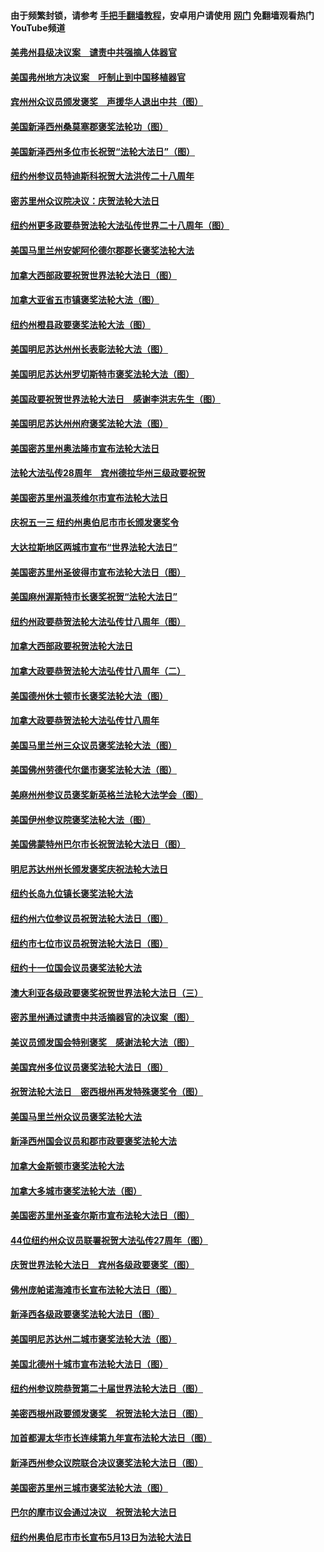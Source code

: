 #### 由于频繁封锁，请参考 [手把手翻墙教程](https://github.com/gfw-breaker/guides/wiki/)，安卓用户请使用 [网门](https://github.com/gfw-breaker/nogfw/blob/master/dl.md?t=02020500) 免翻墙观看热门YouTube频道 

#### [美弗州县级决议案　谴责中共强摘人体器官](../pages/282/419383.md?t=02020500) 

#### [美国弗州地方决议案　吁制止到中国移植器官](../pages/282/418692.md?t=02020500) 

#### [宾州州众议员颁发褒奖　声援华人退出中共（图）](../pages/282/411257.md?t=02020500) 

#### [美国新泽西州桑莫塞郡褒奖法轮功（图）](../pages/282/410690.md?t=02020500) 

#### [美国新泽西州多位市长祝贺“法轮大法日”（图）](../pages/282/407177.md?t=02020500) 

#### [纽约州参议员特迪斯科祝贺大法洪传二十八周年](../pages/282/407145.md?t=02020500) 

#### [密苏里州众议院决议：庆贺法轮大法日](../pages/282/407146.md?t=02020500) 

#### [纽约州更多政要恭贺法轮大法弘传世界二十八周年（图）](../pages/282/406768.md?t=02020500) 

#### [美国马里兰州安妮阿伦德尔郡郡长褒奖法轮大法](../pages/282/406722.md?t=02020500) 

#### [加拿大西部政要祝贺世界法轮大法日（图）](../pages/282/406494.md?t=02020500) 

#### [加拿大亚省五市镇褒奖法轮大法（图）](../pages/282/406493.md?t=02020500) 

#### [纽约州橙县政要褒奖法轮大法（图）](../pages/282/406413.md?t=02020500) 

#### [美国明尼苏达州州长表彰法轮大法（图）](../pages/282/406298.md?t=02020500) 

#### [美国明尼苏达州罗切斯特市褒奖法轮大法（图）](../pages/282/406299.md?t=02020500) 

#### [美国政要祝贺世界法轮大法日　感谢李洪志先生（图）](../pages/282/406137.md?t=02020500) 

#### [美国明尼苏达州州府褒奖法轮大法（图）](../pages/282/406143.md?t=02020500) 

#### [美国密苏里州奥法隆市宣布法轮大法日](../pages/282/405968.md?t=02020500) 

#### [法轮大法弘传28周年　宾州德拉华州三级政要祝贺](../pages/282/405934.md?t=02020500) 

#### [美国密苏里州温茨维尔市宣布法轮大法日](../pages/282/405932.md?t=02020500) 

#### [庆祝五一三 纽约州奥伯尼市市长颁发褒奖令](../pages/282/405969.md?t=02020500) 

#### [大达拉斯地区两城市宣布“世界法轮大法日”](../pages/282/405664.md?t=02020500) 

#### [美国密苏里州圣彼得市宣布法轮大法日（图）](../pages/282/405663.md?t=02020500) 

#### [美国麻州渥斯特市长褒奖祝贺“法轮大法日”](../pages/282/405692.md?t=02020500) 

#### [纽约州政要恭贺法轮大法弘传廿八周年（图）](../pages/282/405601.md?t=02020500) 

#### [加拿大西部政要祝贺法轮大法日](../pages/282/405602.md?t=02020500) 

#### [加拿大政要恭贺法轮大法弘传廿八周年（二）](../pages/282/405072.md?t=02020500) 

#### [美国德州休士顿市长褒奖法轮大法（图）](../pages/282/405014.md?t=02020500) 

#### [加拿大政要恭贺法轮大法弘传廿八周年](../pages/282/404933.md?t=02020500) 

#### [美国马里兰州三众议员褒奖法轮大法（图）](../pages/282/388397.md?t=02020500) 

#### [美国佛州劳德代尔堡市褒奖法轮大法（图）](../pages/282/388352.md?t=02020500) 

#### [美麻州州参议员褒奖新英格兰法轮大法学会（图）](../pages/282/388348.md?t=02020500) 

#### [美国伊州参议院褒奖法轮大法（图）](../pages/282/388314.md?t=02020500) 

#### [美国佛蒙特州巴尔市长祝贺法轮大法日（图）](../pages/282/388315.md?t=02020500) 

#### [明尼苏达州州长颁发褒奖庆祝法轮大法日](../pages/282/388237.md?t=02020500) 

#### [纽约长岛九位镇长褒奖法轮大法](../pages/282/388105.md?t=02020500) 

#### [纽约州六位参议员祝贺法轮大法日（图）](../pages/282/388070.md?t=02020500) 

#### [纽约市七位市议员祝贺法轮大法日（图）](../pages/282/388024.md?t=02020500) 

#### [纽约十一位国会议员褒奖法轮大法](../pages/282/387902.md?t=02020500) 

#### [澳大利亚各级政要褒奖祝贺世界法轮大法日（三）](../pages/282/387882.md?t=02020500) 

#### [密苏里州通过谴责中共活摘器官的决议案（图）](../pages/282/387885.md?t=02020500) 

#### [美议员颁发国会特别褒奖　感谢法轮大法（图）](../pages/282/387731.md?t=02020500) 

#### [美国宾州多位议员褒奖法轮大法日（图）](../pages/282/387733.md?t=02020500) 

#### [祝贺法轮大法日　密西根州再发特殊褒奖令（图）](../pages/282/387742.md?t=02020500) 

#### [美国马里兰州众议员褒奖法轮大法](../pages/282/387564.md?t=02020500) 

#### [新泽西州国会议员和郡市政要褒奖法轮大法](../pages/282/387429.md?t=02020500) 

#### [加拿大金斯顿市褒奖法轮大法](../pages/282/387418.md?t=02020500) 

#### [加拿大多城市褒奖法轮大法（图）](../pages/282/387299.md?t=02020500) 

#### [美国密苏里州圣查尔斯市宣布法轮大法日（图）](../pages/282/387295.md?t=02020500) 

#### [44位纽约州众议员联署祝贺大法弘传27周年（图）](../pages/282/387219.md?t=02020500) 

#### [庆贺世界法轮大法日　宾州各级政要褒奖（图）](../pages/282/387253.md?t=02020500) 

#### [佛州庞帕诺海滩市长宣布法轮大法日（图）](../pages/282/387168.md?t=02020500) 

#### [新泽西各级政要褒奖法轮大法日（图）](../pages/282/387171.md?t=02020500) 

#### [美国明尼苏达州二城市褒奖法轮大法（图）](../pages/282/387177.md?t=02020500) 

#### [美国北德州十城市宣布法轮大法日（图）](../pages/282/386793.md?t=02020500) 

#### [纽约州参议院恭贺第二十届世界法轮大法日（图）](../pages/282/386619.md?t=02020500) 

#### [美密西根州政要颁发褒奖　祝贺法轮大法日（图）](../pages/282/386617.md?t=02020500) 

#### [加首都渥太华市长连续第九年宣布法轮大法日（图）](../pages/282/386409.md?t=02020500) 

#### [新泽西州参众议院联合决议褒奖法轮大法日（图）](../pages/282/386417.md?t=02020500) 

#### [美国密苏里州三城市褒奖法轮大法（图）](../pages/282/386410.md?t=02020500) 

#### [巴尔的摩市议会通过决议　祝贺法轮大法日](../pages/282/386371.md?t=02020500) 

#### [纽约州奥伯尼市市长宣布5月13日为法轮大法日](../pages/282/386096.md?t=02020500) 

